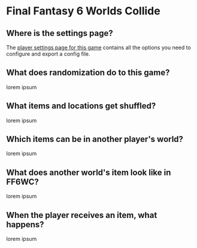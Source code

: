 # Final Fantasy 6 Worlds Collide

## Where is the settings page?

The [player settings page for this game](../player-settings) contains all the options you need to configure and export a
config file.

## What does randomization do to this game?

lorem ipsum

## What items and locations get shuffled?

lorem ipsum

## Which items can be in another player's world?

lorem ipsum

## What does another world's item look like in FF6WC?

lorem ipsum

## When the player receives an item, what happens?

lorem ipsum

